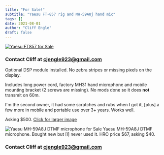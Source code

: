 ```yaml
---
title: "For Sale!"
subtitle: "Yaesu FT-857 rig and MH-59A8j hand mic"
tags: []
date: 2021-08-01
author: "Cliff Engle"
draft: false
---
```

[![Yaesu FT857 for Sale](/images/20210725_082246(1).jpg)](/post/2021-08-01-for-sale-w3kk0/)
<!--more-->

### Contact Cliff at cjengle923@gmail.com

Optional DSP module installed.
No zebra stripes or missing pixels on the display.  

Includes long power cord, factory MH31 hand microphone and mobile mounting bracket (2 screws are missing). No mods done so it does **not** transmit on 60m.

I'm the second owner, it had some scratches and rubs when I got it, [plus] a few more in mobile and portable use over 3+ years.  Works well.

Asking $500. [Click for larger image](/images/20210725_082246.jpg)

![Yaesu MH-59A8J DTMF microphone for Sale](/images/20210725_092235(1).jpg)
Yaesu MH-59A8J DTMF microphone. Bought new but [I] never used it. HRO price $67, asking $40.
### Contact Cliff at cjengle923@gmail.com

